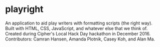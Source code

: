 # playright
An application to aid play writers with formatting scripts (the right way). Built with HTML, CSS, JavaScript, and whatever else that we think of.
Created during Cipher's Local Hack Day hackathon in December 2016.
Contributors: Camran Hansen, Amanda Plotnik, Casey Koh, and Alan Ma.

